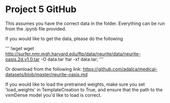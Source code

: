 # Project 5 GitHub

This assumes you have the correct data in the folder. Everything can be run from the .ipynb file provided.

If you would like to get the data, please do the following 

'''
!wget wget http://surfer.nmr.mgh.harvard.edu/ftp/data/neurite/data/neurite-oasis.2d.v1.0.tar -O data.tar
!tar -xf data.tar;
'''

Or download from the following link: https://github.com/adalca/medical-datasets/blob/master/neurite-oasis.md

If you would like to load the pretrained weights, make sure you set 'load_weights' in TemplateCreation to True, and ensure that the path to the vxmDense model you'd like to load is correct.

